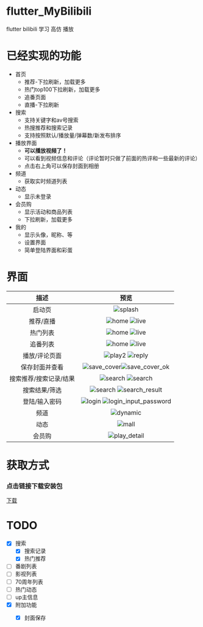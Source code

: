 # flutter_MyBilibili

flutter bilibili 学习 高仿 播放

# 已经实现的功能
* 首页
	* 推荐-下拉刷新，加载更多
	* 热门top100下拉刷新，加载更多
	* 追番页面
	* 直播-下拉刷新
* 搜索
	* 支持关键字和av号搜索
	* 热搜推荐和搜索记录
	* 支持按照默认/播放量/弹幕数/新发布排序
* 播放界面
	* **可以播放视频了！**
	* 可以看到视频信息和评论（评论暂时只做了前面的热评和一些最新的评论）
	* 点击右上角可以保存封面到相册
* 频道
	* 获取实时频道列表
* 动态
	* 显示未登录
* 会员购
	* 显示活动和商品列表
	* 下拉刷新，加载更多
* 我的
	* 显示头像，昵称、等
	* 设置界面
	* 简单登陆界面和彩蛋



# 界面

|              描述                        |       预览                  |
| :----------------------------: | :-----------------------: |
|     启动页       | ![splash](screenshot/splash.png) |
|       推荐/直播     | ![home](screenshot/home.png) ![live](screenshot/live.png) |
|       热门列表     | ![home](screenshot/home_hot_1.png) ![live](screenshot/home_hot_2.png) |
|       追番列表     | ![home](screenshot/home_bangumi_1.png) ![live](screenshot/home_bangumi_2.png) |
|       播放/评论页面     | ![play2](screenshot/play_2.png) ![reply](screenshot/play_reply.png) |
|     保存封面并查看    |![save_cover](screenshot/save_cover.png)![save_cover_ok](screenshot/save_cover_ok.png)|
|     搜索推荐/搜索记录/结果     | ![search](screenshot/search_index.png)   ![search](screenshot/search_result_1.png) |
|      搜索结果/筛选      |  ![search](screenshot/search_result_2.png) ![search_result](screenshot/search_result_3.png) |
|  登陆/输入密码| ![login](screenshot/login.png) ![login_input_password](screenshot/login_input_password.png) |
|      频道      | ![dynamic](screenshot/channel.png) |
|      动态      | ![mall](screenshot/dynamic.png) |
|      会员购      | ![play_detail](screenshot/mall.png) |


# 获取方式

### 点击链接下载安装包
[下载](release/app-release.apk)


# TODO

- [x] 搜索
	- [x] 搜索记录
	- [x] 热门推荐
- [ ] 番剧列表
- [ ] 影视列表
- [ ] 70周年列表
- [ ] 热门动态
- [ ] up主信息
- [x] 附加功能
	- [x] 封面保存

